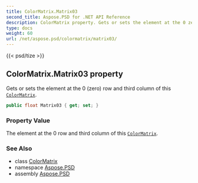 ```yaml
---
title: ColorMatrix.Matrix03
second_title: Aspose.PSD for .NET API Reference
description: ColorMatrix property. Gets or sets the element at the 0 zero row and third column of this ColorMatrix
type: docs
weight: 60
url: /net/aspose.psd/colormatrix/matrix03/
---
```

{{< psd/tize >}}
## ColorMatrix.Matrix03 property

Gets or sets the element at the 0 (zero) row and third column of this [`ColorMatrix`](../).

```csharp
public float Matrix03 { get; set; }
```

### Property Value

The element at the 0 row and third column of this [`ColorMatrix`](../).

### See Also

* class [ColorMatrix](../)
* namespace [Aspose.PSD](../../../aspose.psd/)
* assembly [Aspose.PSD](../../../)


